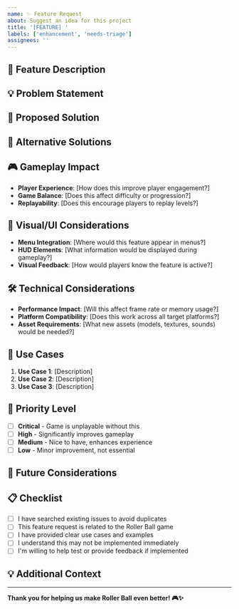 ```yaml
---
name: ✨ Feature Request
about: Suggest an idea for this project
title: '[FEATURE] '
labels: ['enhancement', 'needs-triage']
assignees: ''
---
```


## 🎯 Feature Description
<!-- A clear and concise description of the feature you'd like to see. -->

## 💡 Problem Statement
<!-- A clear and concise description of what problem this feature would solve. For example: "I'm always frustrated when [...]" -->

## 🚀 Proposed Solution
<!-- A clear and concise description of what you want to happen. -->

## 🔄 Alternative Solutions
<!-- A clear and concise description of any alternative solutions or features you've considered. -->

## 🎮 Gameplay Impact
<!-- How would this feature affect the gameplay experience? -->
- **Player Experience**: [How does this improve player engagement?]
- **Game Balance**: [Does this affect difficulty or progression?]
- **Replayability**: [Does this encourage players to replay levels?]

## 🎨 Visual/UI Considerations
<!-- If this feature involves UI changes, describe what you envision: -->
- **Menu Integration**: [Where would this feature appear in menus?]
- **HUD Elements**: [What information would be displayed during gameplay?]
- **Visual Feedback**: [How would players know the feature is active?]

## 🛠️ Technical Considerations
<!-- Any technical aspects to consider: -->
- **Performance Impact**: [Will this affect frame rate or memory usage?]
- **Platform Compatibility**: [Does this work across all target platforms?]
- **Asset Requirements**: [What new assets (models, textures, sounds) would be needed?]

## 📱 Use Cases
<!-- Describe specific scenarios where this feature would be useful: -->
1. **Use Case 1**: [Description]
2. **Use Case 2**: [Description]
3. **Use Case 3**: [Description]

## 🎯 Priority Level
<!-- How important is this feature to you? -->
- [ ] **Critical** - Game is unplayable without this
- [ ] **High** - Significantly improves gameplay
- [ ] **Medium** - Nice to have, enhances experience
- [ ] **Low** - Minor improvement, not essential

## 🔮 Future Considerations
<!-- How might this feature evolve or integrate with future features? -->

## 📋 Checklist
<!-- Please check the boxes that apply: -->
- [ ] I have searched existing issues to avoid duplicates
- [ ] This feature request is related to the Roller Ball game
- [ ] I have provided clear use cases and examples
- [ ] I understand this may not be implemented immediately
- [ ] I'm willing to help test or provide feedback if implemented

## 💡 Additional Context
<!-- Add any other context, mockups, or examples about the feature request here. -->

---

**Thank you for helping us make Roller Ball even better! 🎮✨** 